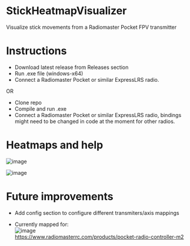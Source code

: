# StickHeatmapVisualizer
Visualize stick movements from a Radiomaster Pocket FPV transmitter

# Instructions
- Download latest release from Releases section
- Run .exe file (windows-x64)
- Connect a Radiomaster Pocket or similar ExpressLRS radio.
  
OR

- Clone repo
- Compile and run .exe
- Connect a Radiomaster Pocket or similar ExpressLRS radio, bindings might need to be changed in code at the moment for other radios.

# Heatmaps and help

![image](https://github.com/user-attachments/assets/8a1c217f-e905-49b3-8c30-f5ee6043e953)

![image](https://github.com/user-attachments/assets/376cd98a-61de-4f59-9b20-a591205010cd)



# Future improvements
- Add config section to configure different transmiters/axis mappings

- Currently mapped for: <br>
![image](https://github.com/user-attachments/assets/c6776f43-1cb2-4043-aa79-ae3326d8004e) <br>
https://www.radiomasterrc.com/products/pocket-radio-controller-m2
